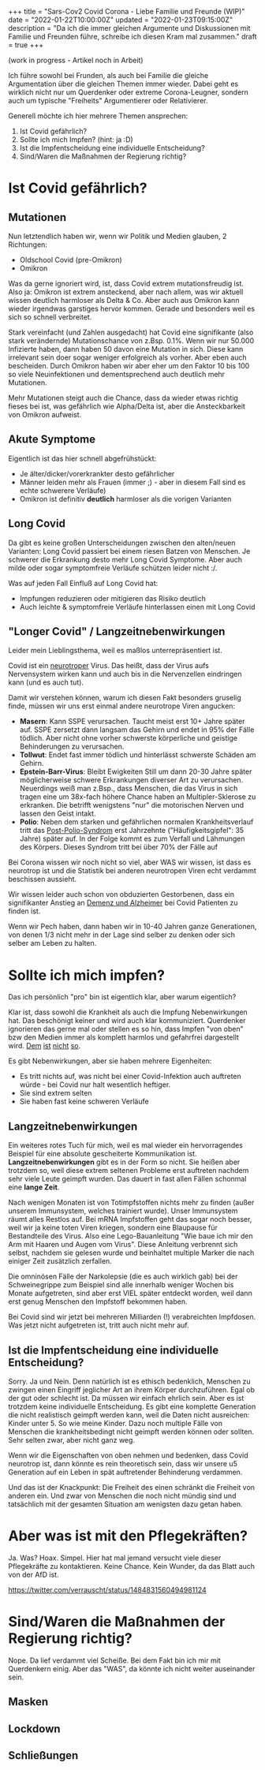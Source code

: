 +++
title = "Sars-Cov2 Covid Corona - Liebe Familie und Freunde (WIP)"
date = "2022-01-22T10:00:00Z"
updated = "2022-01-23T09:15:00Z"
description = "Da ich die immer gleichen Argumente und Diskussionen mit Familie und Freunden führe, schreibe ich diesen Kram mal zusammen."
draft = true
+++

(work in progress - Artikel noch in Arbeit)

Ich führe sowohl bei Frunden, als auch bei Familie die gleiche Argumentation
über die gleichen Themen immer wieder. Dabei geht es wirklich nicht nur um
Querdenker oder extreme Corona-Leugner, sondern auch um typische "Freiheits"
Argumentierer oder Relativierer.

Generell möchte ich hier mehrere Themen ansprechen:

1. Ist Covid gefährlich?
2. Sollte ich mich Impfen? (hint: ja :D)
3. Ist die Impfentscheidung eine individuelle Entscheidung?
4. Sind/Waren die Maßnahmen der Regierung richtig?

# Ist Covid gefährlich?

## Mutationen

Nun letztendlich haben wir, wenn wir Politik und Medien glauben, 2 Richtungen:

- Oldschool Covid (pre-Omikron)
- Omikron

Was da gerne ignoriert wird, ist, dass Covid extrem mutationsfreudig ist. Also
ja: Omikron ist extrem ansteckend, aber nach allem, was wir aktuell wissen
deutlich harmloser als Delta & Co. Aber auch aus Omikron kann wieder irgendwas
garstiges hervor kommen. Gerade und besonders weil es sich so schnell
verbreitet.

Stark vereinfacht (und Zahlen ausgedacht) hat Covid eine signifikante (also
stark verändernde) Mutationschance von z.Bsp. 0.1%. Wenn wir nur 50.000
Infizierte haben, dann haben 50 davon eine Mutation in sich. Diese kann
irrelevant sein doer sogar weniger erfolgreich als vorher. Aber eben auch
bescheiden. Durch Omikron haben wir aber eher um den Faktor 10 bis 100 so viele
Neuinfektionen und dementsprechend auch deutlich mehr Mutationen.

Mehr Mutationen steigt auch die Chance, dass da wieder etwas richtig fieses bei
ist, was gefährlich wie Alpha/Delta ist, aber die Ansteckbarkeit von Omikron
aufweist.

## Akute Symptome

Eigentlich ist das hier schnell abgefrühstückt:

- Je älter/dicker/vorerkrankter desto gefährlicher
- Männer leiden mehr als Frauen (immer ;) - aber in diesem Fall sind es echte
  schwerere Verläufe)
- Omikron ist definitiv **deutlich** harmloser als die vorigen Varianten

## Long Covid

Da gibt es keine großen Unterscheidungen zwischen den alten/neuen Varianten:
Long Covid passiert bei einem riesen Batzen von Menschen. Je schwerer die
Erkrankung desto mehr Long Covid Symptome. Aber auch milde oder sogar
symptomfreie Verläufe schützen leider nicht :/.

Was auf jeden Fall Einfluß auf Long Covid hat:

- Impfungen reduzieren oder mitigieren das Risiko deutlich
- Auch leichte & symptomfreie Verläufe hinterlassen einen mit Long Covid

## "Longer Covid" / Langzeitnebenwirkungen

Leider mein Lieblingsthema, weil es maßlos unterrepräsentiert ist.

Covid ist ein [neurotroper](https://flexikon.doccheck.com/de/Neurotrop) Virus.
Das heißt, dass der Virus aufs Nervensystem wirken kann und auch bis in die
Nervenzellen eindringen kann (und es auch tut).

Damit wir verstehen können, warum ich diesen Fakt besonders gruselig finde,
müssen wir uns erst einmal andere neurotrope Viren angucken:

- **Masern**: Kann SSPE verursachen. Taucht meist erst 10+ Jahre später auf.
  SSPE zersetzt dann langsam das Gehirn und endet in 95% der Fälle tödlich. Aber
  nicht ohne vorher schwerste körperliche und geistige Behinderungen zu
  verursachen.
- **Tollwut**: Endet fast immer tödlich und hinterlässt schwerste Schäden am
  Gehirn.
- **Epstein-Barr-Virus**: Bleibt Ewigkeiten Still um dann 20-30 Jahre später
  möglicherweise schwere Erkrankungen diverser Art zu verursachen. Neuerdings
  weiß man z.Bsp., dass Menschen, die das Virus in sich tragen eine um 38x-fach
  höhere Chance haben an Multipler-Sklerose zu erkranken. Die betrifft
  wenigstens "nur" die motorischen Nerven und lassen den Geist intakt.
- **Polio**: Neben dem starken und gefährlichen normalen Krankheitsverlauf tritt
  das [Post-Polio-Syndrom](https://de.wikipedia.org/wiki/Post-Polio-Syndrom)
  erst Jahrzehnte ("Häufigkeitsgipfel": 35 Jahre) später auf. In der Folge kommt
  es zum Verfall und Lähmungen des Körpers. Dieses Syndrom tritt bei über 70%
  der Fälle auf

Bei Corona wissen wir noch nicht so viel, aber WAS wir wissen, ist dass es
neurotrop ist und die Statistik bei anderen neurotropen Viren echt verdammt
beschissen aussieht.

Wir wissen leider auch schon von obduzierten Gestorbenen, dass ein signifikanter
Anstieg an [Demenz und
Alzheimer](https://www.ncbi.nlm.nih.gov/pmc/articles/PMC8558990/) bei Covid
Patienten zu finden ist.

Wenn wir Pech haben, dann haben wir in 10-40 Jahren ganze Generationen, von
denen 1/3 nicht mehr in der Lage sind selber zu denken oder sich selber am Leben
zu halten.

# Sollte ich mich impfen?

Das ich persönlich "pro" bin ist eigentlich klar, aber warum eigentlich?

Klar ist, dass sowohl die Krankheit als auch die Impfung Nebenwirkungen hat. Das
beschönigt keiner und wird auch klar kommuniziert. Querdenker ignorieren das
gerne mal oder stellen es so hin, dass Impfen "von oben" bzw den Medien immer
als komplett harmlos und gefahrfrei dargestellt wird.
[Dem](https://www.infektionsschutz.de/coronavirus/schutzimpfung/risiken-und-nebenwirkungen/)
[ist](https://www.stuttgarter-zeitung.de/inhalt.corona-impfungen-unerwuenschte-nebenwirkungen.25763853-f29c-49d9-84db-76023e2e32e6.html?reduced=true)
[nicht](https://www.focus.de/gesundheit/coronavirus/nebenwirkungen-impftote-und-spaetfolgen-im-fakten-check-so-gefaehrlich-sind-die-impfstoffe-gegen-das-corona-virus-wirklich_id_31352756.html)
[so](https://www.businessinsider.de/wissenschaft/gesundheit/diese-6-nebenwirkungen-koennen-corona-impfungen-haben-und-so-oft-sind-sie-dem-paul-ehrlich-institut-zufolge-aufgetreten-g/).

Es gibt Nebenwirkungen, aber sie haben mehrere Eigenheiten:

- Es tritt nichts auf, was nicht bei einer Covid-Infektion auch auftreten
  würde - bei Covid nur halt wesentlich heftiger.
- Sie sind extrem selten
- Sie haben fast keine schweren Verläufe

## Langzeitnebenwirkungen

Ein weiteres rotes Tuch für mich, weil es mal wieder ein hervorragendes Beispiel
für eine absolute gescheiterte Kommunikation ist. **Langzeitnebenwirkungen**
gibt es in der Form so nicht. Sie heißen aber trotzdem so, weil diese extrem
seltenen Probleme erst auftreten nachdem sehr viele Leute geimpft wurden. Das
dauert in fast allen Fällen schonmal eine **lange Zeit**.

Nach wenigen Monaten ist von Totimpfstoffen nichts mehr zu finden (außer unserem
Immunsystem, welches trainiert wurde). Unser Immunsystem räumt alles Restlos
auf. Bei mRNA Impfstoffen geht das sogar noch besser, weil wir ja keine toten
Viren kriegen, sondern eine Blaupause für Bestandteile des Virus. Also eine
Lego-Bauanleitung "Wie baue ich mir den Arm mit Haaren und Augen vom Virus".
Diese Anleitung verbrennt sich selbst, nachdem sie gelesen wurde und beinhaltet
multiple Marker die nach einiger Zeit zusätzlich zerfallen.

Die omninösen Fälle der Narkolepsie (die es auch wirklich gab) bei der
Schweinegrippe zum Beispiel sind alle innerhalb weniger Wochen bis Monate
aufgetreten, sind aber erst VIEL später entdeckt worden, weil dann erst genug
Menschen den Impfstoff bekommen haben.

Bei Covid sind wir jetzt bei mehreren Milliarden (!) verabreichten Impfdosen.
Was jetzt nicht aufgetreten ist, tritt auch nicht mehr auf.

## Ist die Impfentscheidung eine individuelle Entscheidung?

Sorry. Ja und Nein. Denn natürlich ist es ethisch bedenklich, Menschen zu
zwingen einen Eingriff jeglicher Art an ihrem Körper durchzuführen. Egal ob der
gut oder schlecht ist. Da müssen wir einfach ehrlich sein. Aber es ist trotzdem
keine individuelle Entscheidung. Es gibt eine komplette Generation die nicht
realistisch geimpft werden kann, weil die Daten nicht ausreichen: Kinder
unter 5. So wie meine Kinder. Dazu noch multiple Fälle von Menschen die
krankheitsbedingt nicht geimpft werden können oder sollten. Sehr selten zwar,
aber nicht ganz weg.

Wenn wir die Eigenschaften von oben nehmen und bedenken, dass Covid neurotrop
ist, dann könnte es rein theoretisch sein, dass wir unsere u5 Generation auf ein
Leben in spät auftretender Behinderung verdammen.

Und das ist der Knackpunkt: Die Freiheit des einen schränkt die Freiheit von
anderen ein. Und zwar von Menschen die noch nicht mündig sind und tatsächlich
mit der gesamten Situation am wenigsten dazu getan haben.

# Aber was ist mit den Pflegekräften?

Ja. Was? Hoax. Simpel. Hier hat mal jemand versucht viele dieser Pflegekräfte zu
kontaktieren. Keine Chance. Kein Wunder, da das Blatt auch von der AfD ist.

https://twitter.com/verrauscht/status/1484831560494981124

# Sind/Waren die Maßnahmen der Regierung richtig?

Nope. Da lief verdammt viel Scheiße. Bei dem Fakt bin ich mir mit Querdenkern
einig. Aber das "WAS", da könnte ich nicht weiter auseinander sein.

## Masken

## Lockdown

## Schließungen

##
